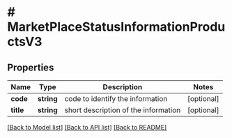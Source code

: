 # # MarketPlaceStatusInformationProductsV3

## Properties

Name | Type | Description | Notes
------------ | ------------- | ------------- | -------------
**code** | **string** | code to identify the information | [optional]
**title** | **string** | short description of the information | [optional]

[[Back to Model list]](../../README.md#models) [[Back to API list]](../../README.md#endpoints) [[Back to README]](../../README.md)
